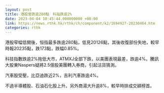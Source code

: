 ```yaml
---
layout: post
title: 港股曾跌逾280點　科指跌逾2%
date: 2023-04-04 10:45:44.000000000 +08:00
link: https://news.rthk.hk/rthk/ch/component/k2/1694927-20230404.htm
categories: rthk
---
```


港股窄幅低開後，恒指最多跌逾280點，低見20126點，其後收復部份失地，較早時報20235點，跌173點，跌幅0.85%。

科技指數跌逾2%拖低大市，ATMXJ全部下跌，以美團表現最差，跌逾4%。騰訊大股東Naspers疑將2.5億股美團轉入券商，引起沽貨猜測。

汽車股受壓，比亞迪跌近2%，吉利汽車跌逾4%。

不過半導體股、石油石化股上升。另外商湯大升逾8%，較早時排成交額榜首。
